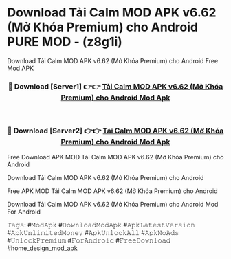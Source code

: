 # Download Tải Calm MOD APK v6.62 (Mở Khóa Premium) cho Android PURE MOD - (z8g1i)
Download Tải Calm MOD APK v6.62 (Mở Khóa Premium) cho Android Free Mod APK

<div align="center">
<h3>🔴 Download [Server1] 👉👉 <a href="https://apk-comot.site?title=Tải_Calm_MOD_APK_v6.62_(Mở_Khóa_Premium)_cho_Android">Tải Calm MOD APK v6.62 (Mở Khóa Premium) cho Android Mod Apk</a></h3><br>

<h3>🔴 Download [Server2] 👉👉 <a href="https://apk-comot.site?title=Tải_Calm_MOD_APK_v6.62_(Mở_Khóa_Premium)_cho_Android">Tải Calm MOD APK v6.62 (Mở Khóa Premium) cho Android Mod Apk</a></h3>
</div>


Free Download APK MOD Tải Calm MOD APK v6.62 (Mở Khóa Premium) cho Android

Download Tải Calm MOD APK v6.62 (Mở Khóa Premium) cho Android 

Free APK MOD Tải Calm MOD APK v6.62 (Mở Khóa Premium) cho Android 

Download Tải Calm MOD APK v6.62 (Mở Khóa Premium) cho Android Mod For Android

𝚃𝚊𝚐𝚜: #𝙼𝚘𝚍𝙰𝚙𝚔 #𝙳𝚘𝚠𝚗𝚕𝚘𝚊𝚍𝙼𝚘𝚍𝙰𝚙𝚔 #𝙰𝚙𝚔𝙻𝚊𝚝𝚎𝚜𝚝𝚅𝚎𝚛𝚜𝚒𝚘𝚗 #𝙰𝚙𝚔𝚄𝚗𝚕𝚒𝚖𝚒𝚝𝚎𝚍𝙼𝚘𝚗𝚎𝚢 #𝙰𝚙𝚔𝚄𝚗𝚕𝚘𝚌𝚔𝙰𝚕𝚕 #𝙰𝚙𝚔𝙽𝚘𝙰𝚍𝚜 #𝚄𝚗𝚕𝚘𝚌𝚔𝙿𝚛𝚎𝚖𝚒𝚞𝚖 #𝙵𝚘𝚛𝙰𝚗𝚍𝚛𝚘𝚒𝚍 #𝙵𝚛𝚎𝚎𝙳𝚘𝚠𝚗𝚕𝚘𝚊𝚍 #home_design_mod_apk